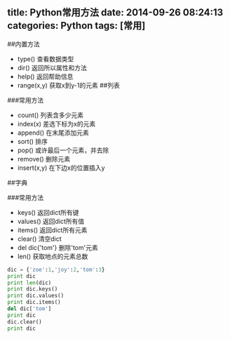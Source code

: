 title: Python常用方法
date: 2014-09-26 08:24:13
categories: Python
tags: [常用]
---
<!--more-->
##内置方法
- type()	查看数据类型
- dir()		返回所以属性和方法
- help() 	返回帮助信息
- range(x,y)	获取x到y-1的元素
##列表

###常用方法
- count()	列表含多少元素
- index(x)	差选下标为x的元素
- append()	在末尾添加元素
- sort()	排序
- pop()		或许最后一个元素，并去除
- remove()	删除元素
- insert(x,y)	在下边x的位置插入y

##字典

###常用方法
- keys()	返回dict所有键
- values()	返回dict所有值
- items()	返回dict所有元素
- clear()	清空dict
- del dic{'tom'}	删除'tom'元素
- len()			获取地点的元素总数

```python
dic = {'zoe':1,'joy':2,'tom':3}
print dic
print len(dic)
print dic.keys()
print dic.values()
print dic.items()
del dic['tom']
print dic
dic.clear()
print dic
```